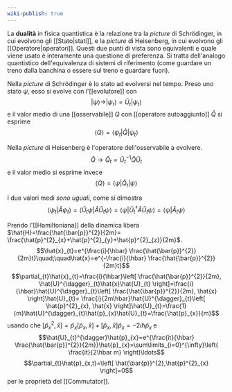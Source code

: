 ```yaml
---
wiki-publish: true
---
```

La **dualità** in fisica quantistica è la relazione tra la *picture* di Schrödinger, in cui evolvono gli [[Stato|stati]], e la *picture* di Heisenberg, in cui evolvono gli [[Operatore|operatori]]. Questi due punti di vista sono equivalenti e quale viene usato è interamente una questione di preferenza. Si tratta dell'analogo quantistico dell'equivalenza di sistemi di riferimento (come guardare un treno dalla banchina o essere sul treno e guardare fuori).

Nella *picture* di Schrödinger è lo stato ad evolversi nel tempo. Preso uno stato $\psi$, esso si evolve con l'[[evolutore]] con
$$|\psi\rangle \rightarrow |\psi_{t}\rangle=\hat{U}_{t}|\psi_{t}\rangle$$
e il valor medio di una [[osservabile]] $Q$ con [[operatore autoaggiunto]] $\hat{Q}$ si esprime
$$\left\langle Q \right\rangle = \langle \psi_{t}|\hat{Q}|\psi_{t}\rangle$$

Nella *picture* di Heisenberg è l'operatore dell'osservabile a evolvere.
$$\hat{Q}\rightarrow\hat{Q}_{t}=\hat{U}_{t}^{-1} \hat{Q}\hat{U}_{t}$$
e il valor medio si esprime invece
$$\left\langle Q \right\rangle=\langle \psi|\hat{Q}_{t}|\psi\rangle$$

I due valori medi *sono uguali*, come si dimostra
$$\langle \psi_{t}|\hat{A}\psi_{t}\rangle=\langle \hat{U}_{t}\psi|\hat{A}\hat{U}_{t}\psi\rangle=\langle \psi|\hat{U}_{t}^{\dagger}\hat{A}\hat{U}_{t}\psi\rangle=\langle \psi|\hat{A}_{t}\psi\rangle$$

Prendo l'[[Hamiltoniana]] della dinamica libera $\hat{H}=\frac{\hat{\bar{p}}^{2}}{2m}= \frac{\hat{p}^{2}_{x}+\hat{p}^{2}_{y}+\hat{p}^{2}_{z}}{2m}$.
$$\hat{x}_{t}=e^{\frac{i}{\hbar} \frac{\hat{\bar{p}}^{2}}{2m}t}\quad;\quad\hat{x}=e^{-\frac{i}{\hbar} \frac{\hat{\bar{p}}^{2}}{2m}t}$$
$$\partial_{t}\hat{x}_{t}=\frac{i}{\hbar}\left[ \frac{\hat{\bar{p}}^{2}}{2m}, \hat{U}^{\dagger}_{t}\hat{x}\hat{U}_{t} \right]=\frac{i}{\hbar}\hat{U}^{\dagger}_{t}\left[ \frac{\hat{\bar{p}}^{2}}{2m}, \hat{x} \right]\hat{U}_{t}= \frac{i}{2m\hbar}\hat{U}^{\dagger}_{t}\left[ \hat{p}^{2}_{x}, \hat{x} \right]\hat{U}_{t}=\frac{1}{m}\hat{U}^{\dagger}_{t}\hat{p}_{x}\hat{U}_{t}=\frac{\hat{p}_{x}}{m}$$
usando che $[\hat{p}^{2}_{x}, \hat{x}]=\hat{p}_{x}[\hat{p}_{x},\hat{x}]+[\hat{p}_{x},\hat{x}]\hat{p}_{x}=-2i\hbar \hat{p}_{x}$ e
$$\hat{U}_{t}^{\dagger}\hat{p}_{x}=e^{\frac{it}{\hbar} \frac{\hat{\bar{p}}^{2}}{2m}}\hat{p}_{x}=\sum\limits_{i=0}^{\infty}\left( \frac{it}{2\hbar m} \right)\ldots$$
$$\partial_{t}\hat{p}_{x,t}=\left[ \hat{\bar{p}}^{2},\hat{p}^{2}_{x} \right]=0$$
per le proprietà del [[Commutator]].